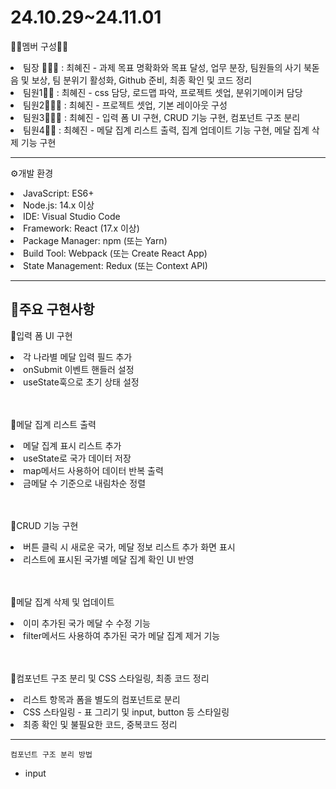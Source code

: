 <H1>24.10.29~24.11.01</H1>

<p>👼🏻멤버 구성👼🏻</p>
<li>팀장 🙋🏻‍♀️ : 최혜진 - 과제 목표 명확화와 목표 달성, 업무 분장, 팀원들의 사기 북돋음 및 보상, 팀 분위기 활성화, Github 준비, 최종 확인 및 코드 정리</li>
<li>팀원1🙋🏻 : 최혜진 - css 담당, 로드맵 파악, 프로젝트 셋업, 분위기메이커 담당</li>
<li>팀원2🙋🏻‍♂️ : 최혜진 - 프로젝트 셋업, 기본 레이아웃 구성</li>
<li>팀원3🙋🏼‍♀️ : 최혜진 - 입력 폼 UI 구현, CRUD 기능 구현, 컴포넌트 구조 분리</li>
<li>팀원4🙋🏼 : 최혜진 - 메달 집계 리스트 출력, 집계 업데이트 기능 구현, 메달 집계 삭제 기능 구현</li>

---

<p>⚙️개발 환경</p>
<li>JavaScript: ES6+</li>
<li>Node.js: 14.x 이상</li>
<li>IDE: Visual Studio Code</li>
<li>Framework: React (17.x 이상)</li>
<li>Package Manager: npm (또는 Yarn)</li>
<li>Build Tool: Webpack (또는 Create React App)</li>
<li>State Management: Redux (또는 Context API)</li>

---

<h2>📌주요 구현사항</h2>
<p>🐥입력 폼 UI 구현</p>
<li>각 나라별 메달 입력 필드 추가</li>
<li>onSubmit 이벤트 핸들러 설정</li>
<li>useState훅으로 초기 상태 설정</li>
<br> 
<br>
<p>🐥메달 집계 리스트 출력</p>
<li>메달 집계 표시 리스트 추가</li>
<li>useState로 국가 데이터 저장</li>
<li>map메서드 사용하어 데이터 반복 출력</li>
<li>금메달 수 기준으로 내림차순 정렬</li>
<br> 
<br>
<p>🐥CRUD 기능 구현</p>
<li>버튼 클릭 시 새로운 국가, 메달 정보 리스트 추가 화면 표시</li>
<li>리스트에 표시된 국가별 메달 집계 확인 UI 반영</li>
<br> 
<br>
<p>🐥메달 집계 삭제 및 업데이트</p>
<li>이미 추가된 국가 메달 수 수정 기능</li>
<li>filter메서드 사용하여 추가된 국가 메달 집계 제거 기능</li>
<br> 
<br>
<p>🐥컴포넌트 구조 분리 및 CSS 스타일링, 최종 코드 정리</p>
<li>리스트 항목과 폼을 별도의 컴포넌트로 분리</li>
<li>CSS 스타일링 - 표 그리기 및 input, button 등 스타일링</li>
<li>최종 확인 및 불필요한 코드, 중복코드 정리</li>

---
`컴포넌트 구조 분리 방법`
+ input
